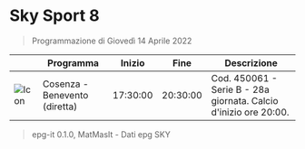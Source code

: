 # Sky Sport 8
> Programmazione di Giovedì 14 Aprile 2022

||Programma|Inizio|Fine|Descrizione|
|---|---|---|---|---|
|![Icon](https://guidatv.sky.it/uuid/e8ead37a-59cc-4ce8-a362-86da5a2872c5/cover?md5ChecksumParam=070a996f8219abea844ab985a29fc23c)|Cosenza - Benevento (diretta)|17:30:00|20:30:00|Cod. 450061 - Serie B - 28a giornata. Calcio d&#039;inizio ore 20:00.



 > epg-it 0.1.0, MatMasIt - Dati epg SKY